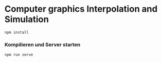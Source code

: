 # Computer graphics Interpolation and Simulation

```
npm install
```

### Kompilieren und Server starten

```
npm run serve
```
